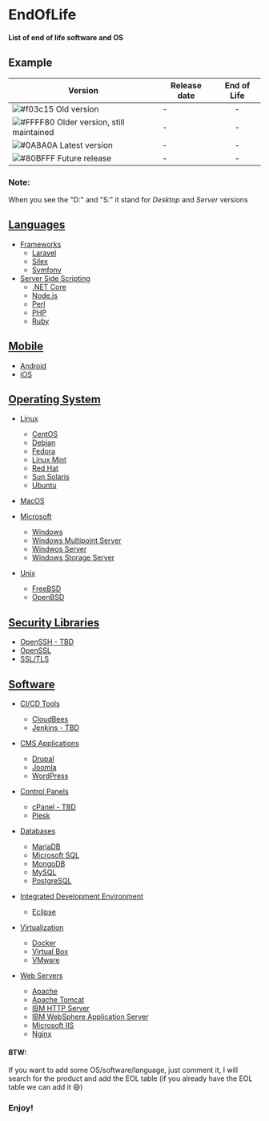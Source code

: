 # EndOfLife

#### List of end of life software and OS


## Example
| Version | Release date | End of Life |
| ------ | ------ | :------: |
| ![#f03c15](http://placehold.it/15/f03c15/000000?text=+) Old version | - | - |
| ![#FFFF80](https://placehold.it/15/FFFF80/000000?text=+) Older version, still maintained | - | - |
| ![#0A8A0A](https://placehold.it/15/0A8A0A/000000?text=+) Latest version | - | - |
| ![#80BFFF](https://placehold.it/15/80BFFF/000000?text=+) Future release | - | - |

### Note:
When you see the "D:" and "S:" it stand for *Desktop* and *Server* versions

## [Languages](https://github.com/matthernet/EndOfLife/tree/main/Languages)
- [Frameworks](https://github.com/matthernet/EndOfLife/blob/main/Languages/Frameworks.md)
    - [Laravel](https://github.com/matthernet/EndOfLife/blob/main/Languages/Frameworks.md#laravel)
    - [Silex](https://github.com/matthernet/EndOfLife/blob/main/Languages/Frameworks.md#silex)
    - [Symfony](https://github.com/matthernet/EndOfLife/blob/main/Languages/Frameworks.md#symfony)
- [Server Side Scripting](https://github.com/matthernet/EndOfLife/blob/main/Languages/ServerSideScripting.md)
    - [.NET Core](https://github.com/matthernet/EndOfLife/blob/main/Languages/ServerSideScripting.md#net-core)
    - [Node.js](https://github.com/matthernet/EndOfLife/blob/main/Languages/ServerSideScripting.md#nodejs)
    - [Perl](https://github.com/matthernet/EndOfLife/blob/main/Languages/ServerSideScripting.md#perl)
    - [PHP](https://github.com/matthernet/EndOfLife/blob/main/Languages/ServerSideScripting.md#php)
    - [Ruby](https://github.com/matthernet/EndOfLife/blob/main/Languages/ServerSideScripting.md#ruby)
    

## [Mobile](https://github.com/matthernet/EndOfLife/blob/main/Mobile.md)
- [Android](https://github.com/matthernet/EndOfLife/blob/main/Mobile.md#android)
- [iOS](https://github.com/matthernet/EndOfLife/blob/main/Mobile.md#ios)


## [Operating System](https://github.com/matthernet/EndOfLife/tree/main/OperatingSystem)
- [Linux](https://github.com/matthernet/EndOfLife/blob/main/OperatingSystem/linux.md)
    - [CentOS](https://github.com/matthernet/EndOfLife/blob/main/OperatingSystem/linux.md#centos)
    - [Debian](https://github.com/matthernet/EndOfLife/blob/main/OperatingSystem/linux.md#debian)
    - [Fedora](https://github.com/matthernet/EndOfLife/blob/main/OperatingSystem/linux.md#fedora)
    - [Linux Mint](https://github.com/matthernet/EndOfLife/blob/main/OperatingSystem/linux.md#linux-mint)
    - [Red Hat](https://github.com/matthernet/EndOfLife/blob/main/OperatingSystem/linux.md#red-hat)
    - [Sun Solaris](https://github.com/matthernet/EndOfLife/blob/main/OperatingSystem/linux.md#sun-solari)
    - [Ubuntu](https://github.com/matthernet/EndOfLife/blob/main/OperatingSystem/linux.md#ubuntu)
    
- [MacOS](https://github.com/matthernet/EndOfLife/blob/main/OperatingSystem/macos.md)

- [Microsoft](https://github.com/matthernet/EndOfLife/blob/main/OperatingSystem/microsoft.md)
    - [Windows](https://github.com/matthernet/EndOfLife/blob/main/OperatingSystem/microsoft.md#windows)
    - [Windows Multipoint Server](https://github.com/matthernet/EndOfLife/blob/main/OperatingSystem/microsoft.md#windows-multipoint-server)
    - [Windwos Server](https://github.com/matthernet/EndOfLife/blob/main/OperatingSystem/microsoft.md#windows-server)
    - [Windows Storage Server](https://github.com/matthernet/EndOfLife/blob/main/OperatingSystem/microsoft.md#windows-storage-server)

- [Unix](https://github.com/matthernet/EndOfLife/blob/main/OperatingSystem/unix.md)
    - [FreeBSD](https://github.com/matthernet/EndOfLife/blob/main/OperatingSystem/unix.md#freebsd)
    - [OpenBSD](https://github.com/matthernet/EndOfLife/blob/main/OperatingSystem/unix.md#openbsd)


## [Security Libraries](https://github.com/matthernet/EndOfLife/blob/main/SecurityLibraries.md)
- [OpenSSH - TBD](https://github.com/matthernet/EndOfLife/blob/main/SecurityLibraries.md#openssh)
- [OpenSSL](https://github.com/matthernet/EndOfLife/blob/main/SecurityLibraries.md#openssl)
- [SSL/TLS](https://github.com/matthernet/EndOfLife/blob/main/SecurityLibraries.md#ssltls)


## [Software](https://github.com/matthernet/EndOfLife/tree/main/Software)
- [CI/CD Tools](https://github.com/matthernet/EndOfLife/blob/main/Software/CiCdTools.md)
    - [CloudBees](https://github.com/matthernet/EndOfLife/blob/main/Software/CiCdTools.md#cloudbees-build-acceleration)
    - [Jenkins - TBD](https://github.com/matthernet/EndOfLife/blob/main/Software/CiCdTools.md#jenkins)

- [CMS Applications](https://github.com/matthernet/EndOfLife/blob/main/CMSApplications.md)
    - [Drupal](https://github.com/matthernet/EndOfLife/blob/main/CMSApplications.md#drupal)
    - [Joomla](https://github.com/matthernet/EndOfLife/blob/main/CMSApplications.md#joomla)
    - [WordPress](https://github.com/matthernet/EndOfLife/blob/main/CMSApplications.md#wordpress)

- [Control Panels](https://github.com/matthernet/EndOfLife/blob/main/Software/ControlPanels.md)
    - [cPanel - TBD](https://github.com/matthernet/EndOfLife/blob/main/Software/ControlPanels.md#cpanel)
    - [Plesk](https://github.com/matthernet/EndOfLife/blob/main/Software/ControlPanels.md#plesk)

- [Databases](https://github.com/matthernet/EndOfLife/blob/main/Software/Databases.md)
    - [MariaDB](https://github.com/matthernet/EndOfLife/blob/main/Software/Databases.md#mariadb)
    - [Microsoft SQL](https://github.com/matthernet/EndOfLife/blob/main/Software/Databases.md#microsoft-sql)
    - [MongoDB](https://github.com/matthernet/EndOfLife/blob/main/Software/Databases.md#mongodb)
    - [MySQL](https://github.com/matthernet/EndOfLife/blob/main/Software/Databases.md#mongodb)
    - [PostgreSQL](https://github.com/matthernet/EndOfLife/blob/main/Software/Databases.md#postgresql)

- [Integrated Development Environment](https://github.com/matthernet/EndOfLife/blob/main/Software/ide.md)
    - [Eclipse](https://github.com/matthernet/EndOfLife/blob/main/Software/ide.md#eclipse)


- [Virtualization](https://github.com/matthernet/EndOfLife/blob/main/Software/virtualization.md)
    - [Docker](https://github.com/matthernet/EndOfLife/blob/main/Software/virtualization.md#docker)
    - [Virtual Box](https://github.com/matthernet/EndOfLife/blob/main/Software/virtualization.md#virtual-box)
    - [VMware](https://github.com/matthernet/EndOfLife/blob/main/Software/virtualization.md#vmware-esxi)

- [Web Servers](https://github.com/matthernet/EndOfLife/blob/main/Software/WebServers.md)
    - [Apache](https://github.com/matthernet/EndOfLife/blob/main/Software/WebServers.md#apache)
    - [Apache Tomcat](https://github.com/matthernet/EndOfLife/blob/main/Software/WebServers.md#apache-tomcat)
    - [IBM HTTP Server](https://github.com/matthernet/EndOfLife/blob/main/Software/WebServers.md#ibm-http-server)
    - [IBM WebSphere Application Server](https://github.com/matthernet/EndOfLife/blob/main/Software/WebServers.md#ibm-websphere-application-server)
    - [Microsoft IIS](https://github.com/matthernet/EndOfLife/blob/main/Software/WebServers.md#microsoft-iis)
    - [Nginx](https://github.com/matthernet/EndOfLife/blob/main/Software/WebServers.md#nginx)
    

#### BTW:
If you want to add some OS/software/language, just comment it, I will search for the product and add the EOL table (if you already have the EOL table we can add it 😄)


### Enjoy!

